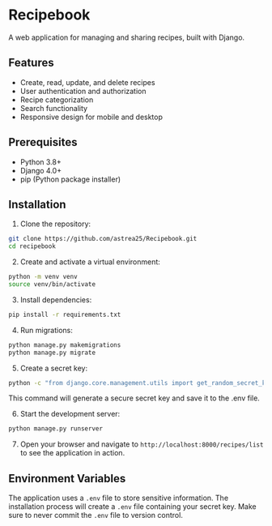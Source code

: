 # Recipebook

A web application for managing and sharing recipes, built with Django.

## Features

- Create, read, update, and delete recipes
- User authentication and authorization
- Recipe categorization
- Search functionality
- Responsive design for mobile and desktop

## Prerequisites

- Python 3.8+
- Django 4.0+
- pip (Python package installer)

## Installation

1. Clone the repository:

```bash
git clone https://github.com/astrea25/Recipebook.git
cd recipebook
```

2. Create and activate a virtual environment:

```bash
python -m venv venv
source venv/bin/activate
```

3. Install dependencies:

```bash
pip install -r requirements.txt
```

4. Run migrations:

```bash
python manage.py makemigrations
python manage.py migrate
```

5. Create a secret key:
```bash
python -c "from django.core.management.utils import get_random_secret_key; print(f'SECRET_KEY={get_random_secret_key()}')" > .env
```
This command will generate a secure secret key and save it to the .env file.

6. Start the development server:
```bash
python manage.py runserver
```

7. Open your browser and navigate to `http://localhost:8000/recipes/list` to see the application in action.

## Environment Variables

The application uses a `.env` file to store sensitive information. The installation process will create a `.env` file containing your secret key. Make sure to never commit the `.env` file to version control.


